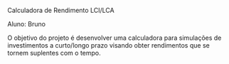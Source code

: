 Calculadora de Rendimento LCI/LCA


Aluno: Bruno


O objetivo do projeto é desenvolver uma calculadora para simulações de investimentos 
a curto/longo prazo visando obter rendimentos que se tornem suplentes com o tempo.

